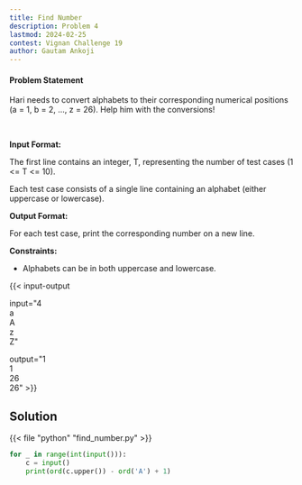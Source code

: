 ```yaml
---
title: Find Number
description: Problem 4
lastmod: 2024-02-25
contest: Vignan Challenge 19
author: Gautam Ankoji
---
```


#### Problem Statement

Hari needs to convert alphabets to their corresponding numerical positions (a = 1, b = 2, ..., z = 26). Help him with the conversions!

</br>

**Input Format:**

The first line contains an integer, T, representing the number of test cases (1 <= T <= 10).

Each test case consists of a single line containing an alphabet (either uppercase or lowercase).

**Output Format:**

For each test case, print the corresponding number on a new line.

**Constraints:**

- Alphabets can be in both uppercase and lowercase.

{{< input-output

input="4</br>a</br>A</br>z</br>Z"

output="1</br>1</br>26</br>26" >}}

## Solution

<!-- **Approach:** -->

{{< file "python" "find_number.py" >}}

```py
for _ in range(int(input())):
    c = input()
    print(ord(c.upper()) - ord('A') + 1)
```
